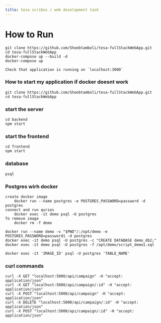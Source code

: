```yaml
---
title: tesa scribos / web development task
---
```


# How to Run 
    git clone https://github.com/Shoebtamboli/tesa-fullStackWebApp.git
    cd tesa-fullStackWebApp
    docker-compose up --build -d
    docker-compose up

    Check that application is running on `localhost:3000`

### How to start my application if docker doesnt work

    git clone https://github.com/Shoebtamboli/tesa-fullStackWebApp.git
    cd tesa-fullStackWebApp
    

### start the server
    
    cd backend
    npm start

### start the frontend
    cd frontend
    npm start 

### database
    psql


### Postgres wirh docker
    create docker image
        docker run --name postgres -e POSTGRES_PASSWORD=password -d postgres
    connect and run quries
        docker exec -it demo psql -U postgres
    To remove image
        docker rm -f demo

    docker run --name demo -v "$PWD"/:/opt/demo -e POSTGRES_PASSWORD=password1 -d postgres
    docker exec -it demo psql -U postgres -c "CREATE DATABASE demo_db2;"
    docker exec -it demo psql -U postgres -f /opt/demo/script_demo1.sql

    docker exec -it 'IMAGE_ID' psql -U postgres 'TABLE_NAME'


### curl commands
    curl -X GET "localhost:5000/api/campaign" -H "accept: application/json"
    curl -X GET "localhost:5000/api/campaign/:id" -H "accept: application/json"
    curl -X POST "localhost:5000/api/campaign" -H "accept: application/json"
    curl -X DELETE "localhost:5000/api/campaign/:id" -H "accept: application/json"
    curl -X POST "localhost:5000/api/campaign/:id" -H "accept: application/json"





